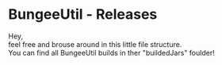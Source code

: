 # BungeeUtil - Releases
Hey,<br>
feel free and brouse around in this little file structure.<br>
You can find all BungeeUtil builds in ther "buildedJars" foulder!
